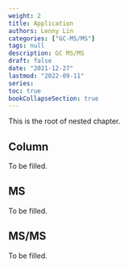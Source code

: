 ```yaml
---
weight: 2
title: Application
authors: Lenny Lin
categories: ["GC-MS/MS"]
tags: null
description: GC MS/MS
draft: false
date: "2021-12-27"
lastmod: "2022-09-11"
series: 
toc: true
bookCollapseSection: true
---
```


This is the root of nested chapter.

<!--more-->


## Column

To be filled.

## MS

To be filled.

## MS/MS

To be filled.
